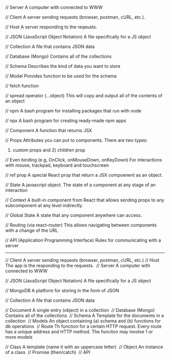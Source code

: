 // Server
A computer with connected to WWW

// Client
A server sending requests (browser, postman, cURL, etc.).

// Host
A server responding to the reqeusts.

// JSON (JavaScript Object Notation)
A file specifically for a JS object

// Collection
A file that contains JSON data 

// Database (Mongo)
Contains all of the collections

// Schema
Describes the kind of data you want to store

// Model
Provides function to be used for the schema

// fetch function

// spread operator  (...object)
This will copy and output all of the contents of an object

// npm
A bash program for installing packages that run with node

// npx
A bash program for creating ready-made npm apps

// Component
A function that returns JSX

// Props
Attributes you can put to components. There are two types:
1) custom props and 2) children prop

// Even binding (e.g, OnClick, onMouseDown, onKeyDown)
For interactions with mouse, trackpad, keyboard and touchscreen

// ref prop
A special React prop that return a JSX compoenent as an object.

// State
A javascript object. The state of a component at any stage of an interaction

// Context 
A built-in component from React that allows sending props to any subcomponent at any level indirectly.


// Global State
A state that any component anywhere can access.

// Routing (via react-router)
This allows navigating between components with a change of the URL


// API (Application Programming Interface)
Rules for communicating with a server


-------------
// Client
A server sending requests (browser, postman, cURL, etc.)
​
// Host
The app is the responding to the requests.
​
// Server
A computer with connected to WWW
​

// JSON (JavaScript Object Notation)
A file specifically for a JS object

// MongoDB
A platform for storing in the form of JSON

// Collection
A file that contains JSON data 

// Document
A single entry (object) in a collection
​
// Database (Mongo)
Contains all of the collections
​
// Schema
A Template for the documents in a collection
​
// Models
An object containing (a) schema and (b) functions for db operations
​
// Route
Th function for a certain HTTP request. Every route has a unique address and HTTP method. The funciton may involve 1 or more models

// Class
A template (name it with an uppercase letter)
​
// Object
An instance of a class
​
// Promise (then/catch)
​
// API
